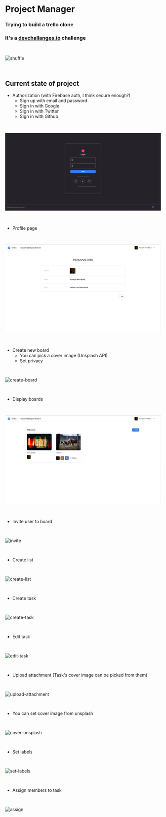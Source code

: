 # Project Manager

### Trying to build a trello clone

### It's a [devchallanges.io](https://devchallenges.io/challenges/wP0LbGgEeKhpFHUpPpDh) challenge

<br>

![shuffle](https://github.com/berabulut/gifs/blob/main/shuffle.gif)

<br>

## Current state of project

 - Authorization (with Firebase auth, I think secure enough?)
	- Sign up with email and password
	- Sign in with Google
	- Sign in with Twitter
	- Sign in with Github

<br>

![login](./images/login.png)

<br>

- Profile page

<br>

![profile](./images/profile.png)

<br>

- Create new board
	- You can pick a cover image (Unsplash API)
	- Set privacy 


<br>

![create-board](https://github.com/berabulut/gifs/blob/main/create-board.gif)

<br>

- Display boards

<br>

![boards](./images/boards.png)

<br>

- Invite user to board 

<br>

![invite](https://github.com/berabulut/gifs/blob/main/invite.gif)

<br>

- Create list 

<br>

![create-list](https://github.com/berabulut/gifs/blob/main/create-list.gif)

<br>

- Create task 

<br>

![create-task](https://github.com/berabulut/gifs/blob/main/create-task.gif)

<br>

- Edit task 

<br>

![edit-task](https://github.com/berabulut/gifs/blob/main/edit-task.gif)

<br>

- Upload attachment (Task's cover image can be picked from them) 

<br>

![upload-attachment](https://github.com/berabulut/gifs/blob/main/upload-attachment.gif)

<br>

- You can set cover image from unsplash

<br>

![cover-unsplash](https://github.com/berabulut/gifs/blob/main/cover-unsplash.gif)

<br>

- Set labels

<br>

![set-labels](https://github.com/berabulut/gifs/blob/main/label.gif)

<br>

- Assign members to task

<br>

![assign](https://github.com/berabulut/gifs/blob/main/assign.gif)

<br>

